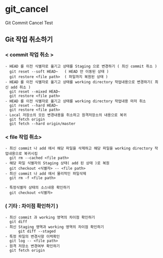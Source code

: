 # git_cancel
Git Commit Cancel Test

##  Git 작업 취소하기
###	< commit 작업 취소 >
	- HEAD 를 이전 식별자로 옮기고 상태를 Staging 으로 변경하기 ( 최신 commit 취소 )
	  git reset --soft HEAD~   ( HEAD 만 이동된 상태 )
	  git restore <file path>  ( 파일까지 복원된 상태 )
	- HEAD 를 이전 식별자로 옮기고 상태를 working directory 작업내용으로 변경하기( 최신 add 취소 )
	  git reset --mixed HEAD~
	  git restore <file path>
	- HEAD 를 이전 식별자로 옮기고 상태를 working directory 작업내용 마저 취소
	  git reset --hard HEAD~
	  git restore <file path>
	- Local 저장소의 모든 변경내용을 취소하고 원격저장소의 내용으로 복귀
	  git fetch origin
	  git fetch --hard origin/master
	
###	< file 작업 취소>
	- 최신 commit 나 add 에서 해당 파일을 삭제하고 해당 파일을 working directory 작업내용으로 복귀시킴
	  git rm --cached <file path>
	- 해당 파일 식별자의 Staging 상태( add 된 상태 )로 복원
	  git checkout <식별자> -- <file path>
	- 최신 commit 나 add 에서 물리적인 파일삭제
	  git rm -f <file path>		  
	  
	- 특정식별자 상태의 소스내용 확인하기
	  git checkout <식별자>

	  
###	( 기타 : 차이점 확인하기 )
	- 최신 commit 과 working 영역의 차이점 확인하기
	  git diff
	- 최신 Staging 영역과 working 영역의 차이점 확인하기
     	  git diff --staged	
	- 특정 파일의 변경사항 이력확인
	  git log -- <file path>
	- 원격 저장소 변경여부 확인하기
	  git fetch origin
